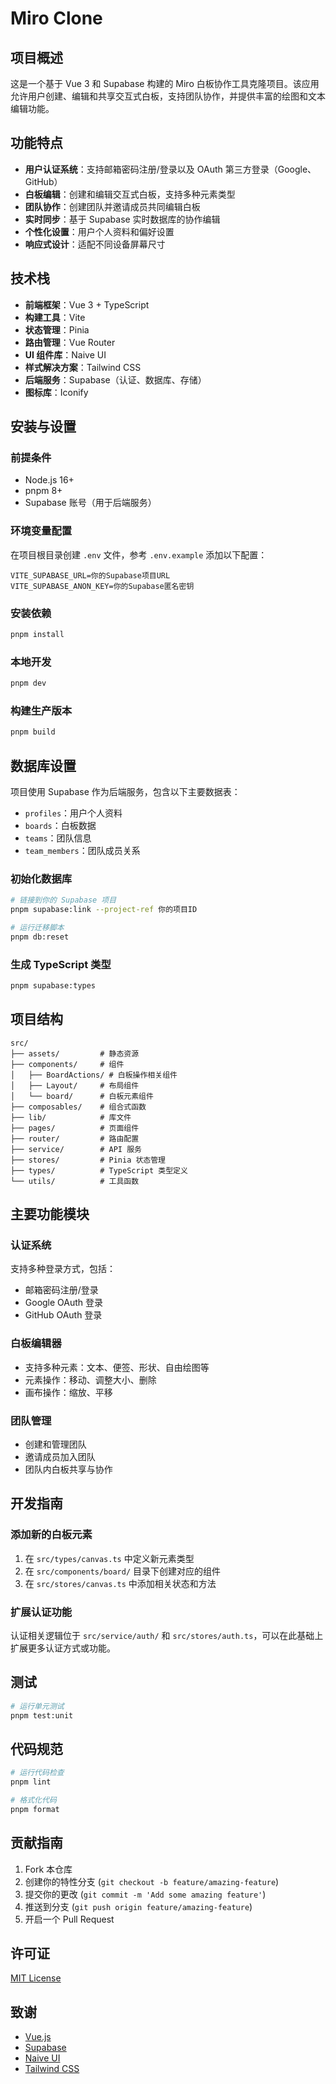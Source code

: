


          
# Miro Clone

## 项目概述

这是一个基于 Vue 3 和 Supabase 构建的 Miro 白板协作工具克隆项目。该应用允许用户创建、编辑和共享交互式白板，支持团队协作，并提供丰富的绘图和文本编辑功能。

## 功能特点

- **用户认证系统**：支持邮箱密码注册/登录以及 OAuth 第三方登录（Google、GitHub）
- **白板编辑**：创建和编辑交互式白板，支持多种元素类型
- **团队协作**：创建团队并邀请成员共同编辑白板
- **实时同步**：基于 Supabase 实时数据库的协作编辑
- **个性化设置**：用户个人资料和偏好设置
- **响应式设计**：适配不同设备屏幕尺寸

## 技术栈

- **前端框架**：Vue 3 + TypeScript
- **构建工具**：Vite
- **状态管理**：Pinia
- **路由管理**：Vue Router
- **UI 组件库**：Naive UI
- **样式解决方案**：Tailwind CSS
- **后端服务**：Supabase（认证、数据库、存储）
- **图标库**：Iconify

## 安装与设置

### 前提条件

- Node.js 16+
- pnpm 8+
- Supabase 账号（用于后端服务）

### 环境变量配置

在项目根目录创建 `.env` 文件，参考 `.env.example` 添加以下配置：

```
VITE_SUPABASE_URL=你的Supabase项目URL
VITE_SUPABASE_ANON_KEY=你的Supabase匿名密钥
```

### 安装依赖

```sh
pnpm install
```

### 本地开发

```sh
pnpm dev
```

### 构建生产版本

```sh
pnpm build
```

## 数据库设置

项目使用 Supabase 作为后端服务，包含以下主要数据表：

- `profiles`：用户个人资料
- `boards`：白板数据
- `teams`：团队信息
- `team_members`：团队成员关系

### 初始化数据库

```sh
# 链接到你的 Supabase 项目
pnpm supabase:link --project-ref 你的项目ID

# 运行迁移脚本
pnpm db:reset
```

### 生成 TypeScript 类型

```sh
pnpm supabase:types
```

## 项目结构

```
src/
├── assets/         # 静态资源
├── components/     # 组件
│   ├── BoardActions/ # 白板操作相关组件
│   ├── Layout/     # 布局组件
│   └── board/      # 白板元素组件
├── composables/    # 组合式函数
├── lib/            # 库文件
├── pages/          # 页面组件
├── router/         # 路由配置
├── service/        # API 服务
├── stores/         # Pinia 状态管理
├── types/          # TypeScript 类型定义
└── utils/          # 工具函数
```

## 主要功能模块

### 认证系统

支持多种登录方式，包括：
- 邮箱密码注册/登录
- Google OAuth 登录
- GitHub OAuth 登录

### 白板编辑器

- 支持多种元素：文本、便签、形状、自由绘图等
- 元素操作：移动、调整大小、删除
- 画布操作：缩放、平移

### 团队管理

- 创建和管理团队
- 邀请成员加入团队
- 团队内白板共享与协作

## 开发指南

### 添加新的白板元素

1. 在 `src/types/canvas.ts` 中定义新元素类型
2. 在 `src/components/board/` 目录下创建对应的组件
3. 在 `src/stores/canvas.ts` 中添加相关状态和方法

### 扩展认证功能

认证相关逻辑位于 `src/service/auth/` 和 `src/stores/auth.ts`，可以在此基础上扩展更多认证方式或功能。

## 测试

```sh
# 运行单元测试
pnpm test:unit
```

## 代码规范

```sh
# 运行代码检查
pnpm lint

# 格式化代码
pnpm format
```

## 贡献指南

1. Fork 本仓库
2. 创建你的特性分支 (`git checkout -b feature/amazing-feature`)
3. 提交你的更改 (`git commit -m 'Add some amazing feature'`)
4. 推送到分支 (`git push origin feature/amazing-feature`)
5. 开启一个 Pull Request

## 许可证

[MIT License](LICENSE)

## 致谢

- [Vue.js](https://vuejs.org/)
- [Supabase](https://supabase.io/)
- [Naive UI](https://www.naiveui.com/)
- [Tailwind CSS](https://tailwindcss.com/)
